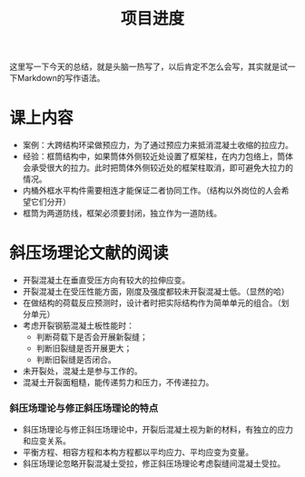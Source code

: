 ﻿---
layout: article
title: 项目进度
mathjax: true
excerpt_separator: <!--more-->
key: 2018-07-05-summary
---
  这里写一下今天的总结，就是头脑一热写了，以后肯定不怎么会写，其实就是试一下Markdown的写作语法。     
<!--more-->    
# 课上内容    
* 案例：大跨结构环梁做预应力，为了通过预应力来抵消混凝土收缩的拉应力。   
* 经验：框筒结构中，如果筒体外侧较近处设置了框架柱，在内力包络上，筒体会承受很大的拉力。此时把筒体外侧较近处的框架柱取消，即可避免大拉力的情况。     
* 内桶外框水平构件需要相连才能保证二者协同工作。（结构以外岗位的人会希望它们分开）     
* 框筒为两道防线，框架必须要封闭，独立作为一道防线。     
# 斜压场理论文献的阅读  
* 开裂混凝土在垂直受压方向有较大的拉伸应变。    
* 开裂混凝土在受压性能方面，刚度及强度都较未开裂混凝土低。（显然的哈）    
* 在做结构的荷载反应预测时，设计者时把实际结构作为简单单元的组合。（划分单元）      
* 考虑开裂钢筋混凝土板性能时：       
  * 判断荷载下是否会开展新裂缝；    
  * 判断旧裂缝是否开展更大；   
  * 判断旧裂缝是否闭合。   
* 未开裂处，混凝土是参与工作的。   
* 混凝土开裂面粗糙，能传递剪力和压力，不传递拉力。  
### 斜压场理论与修正斜压场理论的特点  
* 斜压场理论与修正斜压场理论中，开裂后混凝土视为新的材料，有独立的应力和应变关系。     
* 平衡方程、相容方程和本构方程都以平均应力、平均应变为变量。     
* 斜压场理论忽略开裂混凝土受拉，修正斜压场理论考虑裂缝间混凝土受拉。  
